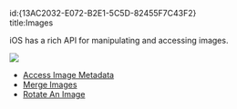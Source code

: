 id:{13AC2032-E072-B2E1-5C5D-82455F7C43F2}  
title:Images  

iOS has a rich API for manipulating and accessing images.

 [ ![](Images/MergedImage.png)](Images/MergedImage.png)

-   [Access Image Metadata](/recipes/ios/media/images/access_image_metadata)
-  [Merge Images](/recipes/ios/media/images/merge_images)
-   [Rotate An Image](/recipes/ios/media/images/rotate_an_image)
